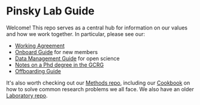 # Pinsky Lab Guide

Welcome! This repo serves as a central hub for information on our values and how we work together. In particular, please see our:

- [Working Agreement](working_agreement.qmd)
- [Onboard Guide](onboarding.qmd) for new members
- [Data Management Guide](data-management.qmd) for open science
- [Notes on a Phd degree in the GCRG](phd_guide.qmd)
- [Offboarding Guide](offboarding.qmd)

It's also worth checking out our [Methods repo](https://github.com/pinskylab/pinskylab_methods), including our [Cookbook](https://github.com/pinskylab/pinskylab_methods/blob/master/cookbook.md) on how to solve common research problems we all face. We also have an older [Laboratory repo](https://pinskylab.github.io/laboratory/).
